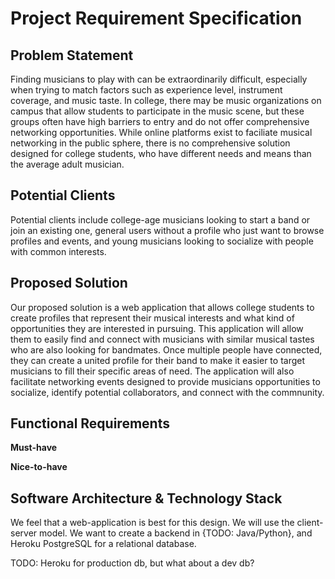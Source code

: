 # Project Requirement Specification

## Problem Statement

Finding musicians to play with can be extraordinarily difficult, especially when trying to match factors such as experience level, instrument coverage, and music taste. In college, there may be music organizations on campus that allow students to participate in the music scene, but these groups often have high barriers to entry and do not offer comprehensive networking opportunities. While online platforms exist to faciliate musical networking in the public sphere, there is no comprehensive solution designed for college students, who have different needs and means than the average adult musician.

## Potential Clients
Potential clients include college-age musicians looking to start a band or join an existing one, 
general users without a profile who just want to browse profiles and events, and young
musicians looking to socialize with people with common interests.

## Proposed Solution

Our proposed solution is a web application that allows college students to create profiles that represent their musical interests and what kind of opportunities they are interested in pursuing. This application will allow them to easily find and connect with musicians with similar musical tastes who are also looking for bandmates. Once multiple people have connected, they can create a united profile for their band to make it easier to target musicians to fill their specific areas of need. The application will also facilitate networking events designed to provide musicians opportunities to socialize, identify potential collaborators, and connect with the commnunity.

## Functional Requirements 

**Must-have**


**Nice-to-have**



## Software Architecture & Technology Stack
We feel that a web-application is best for this design. We will use the
client-server model. We want to create a backend in {TODO: Java/Python}, and Heroku
PostgreSQL for a relational database.

TODO: Heroku for production db, but what about a dev db? 